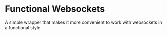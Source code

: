 Functional Websockets
=====================

A simple wrapper that makes it more convenient to work with websockets in
a functional style.
